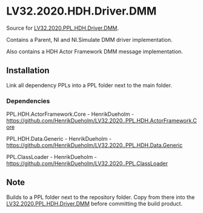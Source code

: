 # LV32.2020.HDH.Driver.DMM
Source for [LV32.2020.PPL.HDH.Driver.DMM][1]. 

Contains a Parent, NI and NI.Simulate DMM driver implementation.

Also contains a HDH Actor Framework DMM message implementation.


## Installation
Link all dependency PPLs into a PPL folder next to the main folder.


### Dependencies
PPL.HDH.ActorFramework.Core - HenrikDueholm - https://github.com/HenrikDueholm/LV32.2020..PPL.HDH.ActorFramework.Core

PPL.HDH.Data.Generic - HenrikDueholm - https://github.com/HenrikDueholm/LV32.2020..PPL.HDH.Data.Generic

PPL.ClassLoader - HenrikDueholm - https://github.com/HenrikDueholm/LV32.2020..PPL.ClassLoader


## Note
Builds to a PPL folder next to the repository folder. Copy from there into the [LV32.2020.PPL.HDH.Driver.DMM][1] before committing the build product.


[1]: https://github.com/HenrikDueholm/LV32.2020.PPL.HDH.Driver.DMM